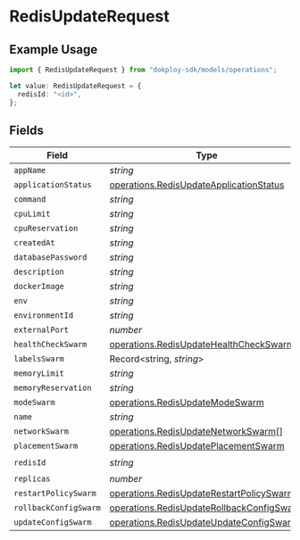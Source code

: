 # RedisUpdateRequest

## Example Usage

```typescript
import { RedisUpdateRequest } from "dokploy-sdk/models/operations";

let value: RedisUpdateRequest = {
  redisId: "<id>",
};
```

## Fields

| Field                                                                                                  | Type                                                                                                   | Required                                                                                               | Description                                                                                            |
| ------------------------------------------------------------------------------------------------------ | ------------------------------------------------------------------------------------------------------ | ------------------------------------------------------------------------------------------------------ | ------------------------------------------------------------------------------------------------------ |
| `appName`                                                                                              | *string*                                                                                               | :heavy_minus_sign:                                                                                     | N/A                                                                                                    |
| `applicationStatus`                                                                                    | [operations.RedisUpdateApplicationStatus](../../models/operations/redisupdateapplicationstatus.md)     | :heavy_minus_sign:                                                                                     | N/A                                                                                                    |
| `command`                                                                                              | *string*                                                                                               | :heavy_minus_sign:                                                                                     | N/A                                                                                                    |
| `cpuLimit`                                                                                             | *string*                                                                                               | :heavy_minus_sign:                                                                                     | N/A                                                                                                    |
| `cpuReservation`                                                                                       | *string*                                                                                               | :heavy_minus_sign:                                                                                     | N/A                                                                                                    |
| `createdAt`                                                                                            | *string*                                                                                               | :heavy_minus_sign:                                                                                     | N/A                                                                                                    |
| `databasePassword`                                                                                     | *string*                                                                                               | :heavy_minus_sign:                                                                                     | N/A                                                                                                    |
| `description`                                                                                          | *string*                                                                                               | :heavy_minus_sign:                                                                                     | N/A                                                                                                    |
| `dockerImage`                                                                                          | *string*                                                                                               | :heavy_minus_sign:                                                                                     | N/A                                                                                                    |
| `env`                                                                                                  | *string*                                                                                               | :heavy_minus_sign:                                                                                     | N/A                                                                                                    |
| `environmentId`                                                                                        | *string*                                                                                               | :heavy_minus_sign:                                                                                     | N/A                                                                                                    |
| `externalPort`                                                                                         | *number*                                                                                               | :heavy_minus_sign:                                                                                     | N/A                                                                                                    |
| `healthCheckSwarm`                                                                                     | [operations.RedisUpdateHealthCheckSwarm](../../models/operations/redisupdatehealthcheckswarm.md)       | :heavy_minus_sign:                                                                                     | N/A                                                                                                    |
| `labelsSwarm`                                                                                          | Record<string, *string*>                                                                               | :heavy_minus_sign:                                                                                     | N/A                                                                                                    |
| `memoryLimit`                                                                                          | *string*                                                                                               | :heavy_minus_sign:                                                                                     | N/A                                                                                                    |
| `memoryReservation`                                                                                    | *string*                                                                                               | :heavy_minus_sign:                                                                                     | N/A                                                                                                    |
| `modeSwarm`                                                                                            | [operations.RedisUpdateModeSwarm](../../models/operations/redisupdatemodeswarm.md)                     | :heavy_minus_sign:                                                                                     | N/A                                                                                                    |
| `name`                                                                                                 | *string*                                                                                               | :heavy_minus_sign:                                                                                     | N/A                                                                                                    |
| `networkSwarm`                                                                                         | [operations.RedisUpdateNetworkSwarm](../../models/operations/redisupdatenetworkswarm.md)[]             | :heavy_minus_sign:                                                                                     | N/A                                                                                                    |
| `placementSwarm`                                                                                       | [operations.RedisUpdatePlacementSwarm](../../models/operations/redisupdateplacementswarm.md)           | :heavy_minus_sign:                                                                                     | N/A                                                                                                    |
| `redisId`                                                                                              | *string*                                                                                               | :heavy_check_mark:                                                                                     | N/A                                                                                                    |
| `replicas`                                                                                             | *number*                                                                                               | :heavy_minus_sign:                                                                                     | N/A                                                                                                    |
| `restartPolicySwarm`                                                                                   | [operations.RedisUpdateRestartPolicySwarm](../../models/operations/redisupdaterestartpolicyswarm.md)   | :heavy_minus_sign:                                                                                     | N/A                                                                                                    |
| `rollbackConfigSwarm`                                                                                  | [operations.RedisUpdateRollbackConfigSwarm](../../models/operations/redisupdaterollbackconfigswarm.md) | :heavy_minus_sign:                                                                                     | N/A                                                                                                    |
| `updateConfigSwarm`                                                                                    | [operations.RedisUpdateUpdateConfigSwarm](../../models/operations/redisupdateupdateconfigswarm.md)     | :heavy_minus_sign:                                                                                     | N/A                                                                                                    |